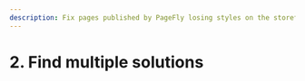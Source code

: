 ```yaml
---
description: Fix pages published by PageFly losing styles on the storefront of a customer.
---
```


# 2. Find multiple solutions

